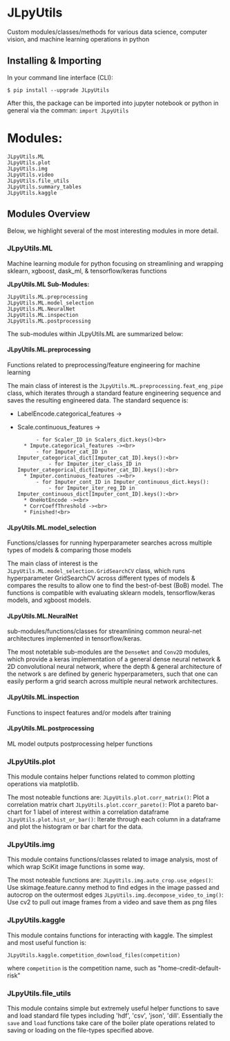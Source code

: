 # JLpyUtils
Custom modules/classes/methods for various data science, computer vision, and machine learning operations in python
    
## Installing & Importing
In your command line interface (CLI):
```
$ pip install --upgrade JLpyUtils
```
After this, the package can be imported into jupyter notebook or python in general via the comman:
```import JLpyUtils```


# Modules:
```
JLpyUtils.ML
JLpyUtils.plot
JLpyUtils.img
JLpyUtils.video
JLpyUtils.file_utils
JLpyUtils.summary_tables
JLpyUtils.kaggle
```

## Modules Overview

Below, we highlight several of the most interesting modules in more detail.

### JLpyUtils.ML
Machine learning module for python focusing on streamlining and wrapping sklearn, xgboost, dask_ml, & tensorflow/keras functions

__JLpyUtils.ML Sub-Modules:__
```
JLpyUtils.ML.preprocessing 
JLpyUtils.ML.model_selection
JLpyUtils.ML.NeuralNet
JLpyUtils.ML.inspection
JLpyUtils.ML.postprocessing
````

The sub-modules within JLpyUtils.ML are summarized below:

#### JLpyUtils.ML.preprocessing 
Functions related to preprocessing/feature engineering for machine learning

The main class of interest is the ```JLpyUtils.ML.preprocessing.feat_eng_pipe``` class, which iterates through a standard feature engineering sequence and saves the resulting engineered data. The standard sequence is:

* LabelEncode.categorical_features -> 
* Scale.continuous_features ->


            - for Scaler_ID in Scalers_dict.keys()<br>
        * Impute.categorical_features -><br>
            - for Imputer_cat_ID in Imputer_categorical_dict[Imputer_cat_ID].keys():<br>
                - for Imputer_iter_class_ID in Imputer_categorical_dict[Imputer_cat_ID].keys():<br>
        * Imputer.continuous_features -><br>
            - for Imputer_cont_ID in Imputer_continuous_dict.keys():
                - for Imputer_iter_reg_ID in Imputer_continuous_dict[Imputer_cont_ID].keys():<br>
        * OneHotEncode -><br>
        * CorrCoeffThreshold -><br>
        * Finished!<br>
        
#### JLpyUtils.ML.model_selection
Functions/classes for running hyperparameter searches across multiple types of models & comparing those models

The main class of interest is the ```JLpyUtils.ML.model_selection.GridSearchCV``` class, which runs hyperparameter GridSearchCV across different types of models & compares the results to allow one to find the best-of-best (BoB) model. The functions is compatible with evaluating sklearn models, tensorflow/keras models, and xgboost models.

#### JLpyUtils.ML.NeuralNet
sub-modules/functions/classes for streamlining common neural-net architectures implemented in tensorflow/keras.

The most notetable sub-modules are the ```DenseNet``` and ```Conv2D``` modules, which provide a keras implementation of a general dense neural network & 2D convolutional neural network, where the depth & general architecture of the network s are defined by generic hyperparameters, such that one can easily perform a grid search across multiple neural network architectures.

#### JLpyUtils.ML.inspection
Functions to inspect features and/or models after training

#### JLpyUtils.ML.postprocessing
ML model outputs postprocessing helper functions


### JLpyUtils.plot
This module contains helper functions related to common plotting operations via matplotlib.

The most noteable functions are:
```JLpyUtils.plot.corr_matrix()```: Plot a correlation matrix chart
```JLpyUtils.plot.ccorr_pareto()```: Plot a pareto bar-chart for 1 label of interest within a correlation dataframe
```JLpyUtils.plot.hist_or_bar()```: Iterate through each column in a dataframe and plot the histogram or bar chart for the data.

### JLpyUtils.img
This module contains functions/classes related to image analysis, most of which wrap SciKit image functions in some way.

The most noteable functions are: 
```JLpyUtils.img.auto_crop.use_edges()```: Use skimage.feature.canny method to find edges in the image passed and autocrop on the outermost edges
```JLpyUtils.img.decompose_video_to_img()```: Use cv2 to pull out image frames from a video and save them as png files


### JLpyUtils.kaggle
This module contains functions for interacting with kaggle. The simplest and most useful function is:
```
JLpyUtils.kaggle.competition_download_files(competition)
```
where ```competition``` is the competition name, such as  "home-credit-default-risk"

### JLpyUtils.file_utils
This module contains simple but extremely useful helper functions to save and load standard file types including 'hdf', 'csv', 'json', 'dill'. Essentially the ```save``` and ```load``` functions take care of the boiler plate operations related to saving or loading on the file-types specified above.


